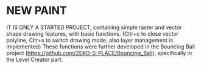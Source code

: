 
# NEW PAINT

IT IS ONLY A STARTED PROJECT, containing simple raster and vector shape drawing features, with basic functions. (Cltr+c to close vector polyline, Cltr+s to switch drawing mode, also layer management is implemented)
These functions were further developed in the Bouncing Ball project (https://github.com/ZERO-S-PLACE/Bouncing_Ball), specifically in the Level Creator part.

